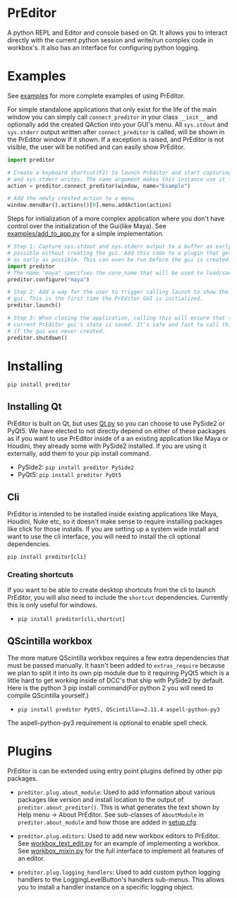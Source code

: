 # PrEditor

A python REPL and Editor and console based on Qt. It allows you to interact
directly with the current python session and write/run complex code in workbox's.
It also has an interface for configuring python logging.


# Examples

See [examples](examples) for more complete examples of using PrEditor.

For simple standalone applications that only exist for the life of the main window
you can simply call `connect_preditor` in your class `__init__` and optionally add
the created QAction into your GUI's menu. All `sys.stdout` and `sys.stderr` output
written after `connect_preditor` is called, will be shown in the PrEditor window
if it shown. If a exception is raised, and PrEditor is not visible, the user will
be notified and can easily show PrEditor.
```py
import preditor

# Create a keyboard shortcut(F2) to launch PrEditor and start capturing sys.stdout
# and sys.stderr writes. The name argument makes this instance use it for prefs
action = preditor.connect_preditor(window, name="Example")

# Add the newly created action to a menu
window.menuBar().actions()[0].menu.addAction(action)
```

Steps for initialization of a more complex application where you don't have
control over the initialization of the Gui(like Maya).
See [examples/add_to_app.py](examples/add_to_app.py) for a simple implementation.


```py
# Step 1: Capture sys.stdout and sys.stderr output to a buffer as early as
# possible without creating the gui. Add this code to a plugin that gets loaded
# as early as possible. This can even be run before the gui is created.
import preditor
# The name "maya" specifies the core_name that will be used to load/save prefs.
preditor.configure("maya")

# Step 2: Add a way for the user to trigger calling launch to show the PrEditor
# gui. This is the first time the PrEditor GUI is initialized.
preditor.launch()

# Step 3: When closing the application, calling this will ensure that the
# current PrEditor gui's state is saved. It's safe and fast to call this even
# if the gui was never created.
preditor.shutdown()
```

# Installing

`pip install preditor`

## Installing Qt

PrEditor is built on Qt, but uses [Qt.py](https://github.com/mottosso/Qt.py) so
you can choose to use PySide2 or PyQt5. We have elected to not directly depend
on either of these packages as if you want to use PrEditor inside of a an existing
application like Maya or Houdini, they already some with PySide2 installed. If
you are using it externally, add them to your pip install command.

- PySide2: `pip install preditor PySide2`
- PyQt5: `pip install preditor PyQt5`

## Cli

PrEditor is intended to be installed inside existing applications like Maya,
Houdini, Nuke etc, so it doesn't make sense to require installing packages like
click for those installs. If you are setting up a system wide install and want
to use the cli interface, you will need to install the cli optional dependencies.

`pip install preditor[cli]`

### Creating shortcuts

If you want to be able to create desktop shortcuts from the cli to launch
PrEditor, you will also need to include the `shortcut` dependencies. Currently
this is only useful for windows.

- `pip install preditor[cli,shortcut]`

## QScintilla workbox

The more mature QScintilla workbox requires a few extra dependencies that must
be passed manually. It hasn't been added to `extras_require` because we plan to
split it into its own pip module due to it requiring PyQt5 which is a little hard
to get working inside of DCC's that ship with PySide2 by default. Here is the
python 3 pip install command(For python 2 you will need to compile QScintilla
yourself.)

- `pip install preditor PyQt5, QScintilla>=2.11.4 aspell-python-py3`

The aspell-python-py3 requirement is optional to enable spell check.

# Plugins

PrEditor is can be extended using entry point plugins defined by other pip packages.

* `preditor.plug.about_module`: Used to add information about various packages
like version and install location to the output of `preditor.about_preditor()`.
This is what generates the text shown by Help menu -> About PrEditor. See
sub-classes of `AboutModule` in `preditor.about_module` and how those are
added in [setup.cfg](setup.cfg).

* `preditor.plug.editors`: Used to add new workbox editors to PrEditor. See
[workbox_text_edit.py](preditor/gui/workbox_text_edit.py) for an example of
implementing a workbox. See [workbox_mixin.py](preditor/gui/workbox_mixin.py)
for the full interface to implement all features of an editor.

* `preditor.plug.logging_handlers`: Used to add custom python logging handlers
to the LoggingLevelButton's handlers sub-menus. This allows you to install a
handler instance on a specific logging object.
